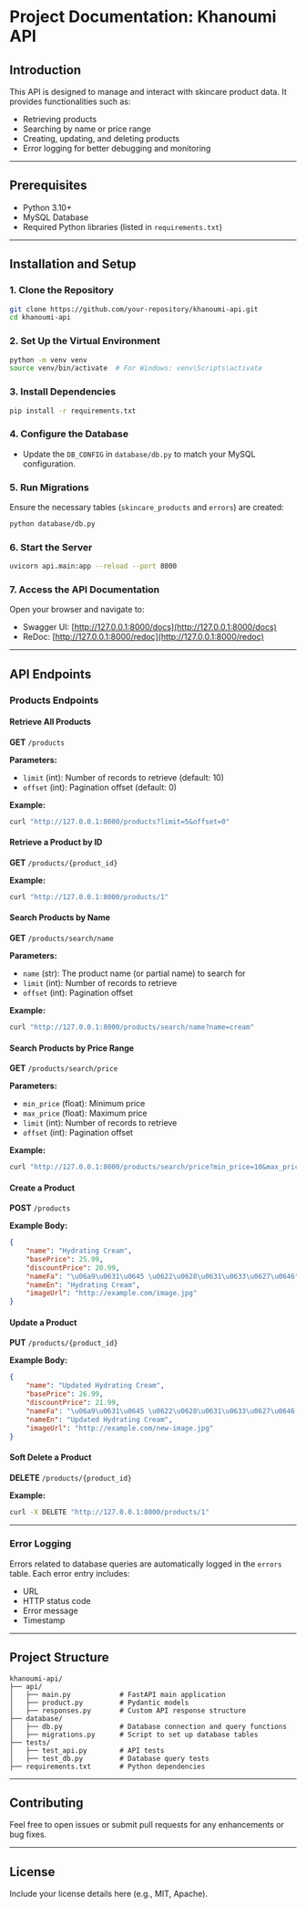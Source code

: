 # Project Documentation: Khanoumi API

## Introduction

This API is designed to manage and interact with skincare product data. It provides functionalities such as:
- Retrieving products
- Searching by name or price range
- Creating, updating, and deleting products
- Error logging for better debugging and monitoring

---

## Prerequisites

- Python 3.10+
- MySQL Database
- Required Python libraries (listed in `requirements.txt`)

---

## Installation and Setup

### 1. Clone the Repository
```bash
git clone https://github.com/your-repository/khanoumi-api.git
cd khanoumi-api
```

### 2. Set Up the Virtual Environment
```bash
python -m venv venv
source venv/bin/activate  # For Windows: venv\Scripts\activate
```

### 3. Install Dependencies
```bash
pip install -r requirements.txt
```

### 4. Configure the Database
- Update the `DB_CONFIG` in `database/db.py` to match your MySQL configuration.

### 5. Run Migrations
Ensure the necessary tables (`skincare_products` and `errors`) are created:
```bash
python database/db.py
```

### 6. Start the Server
```bash
uvicorn api.main:app --reload --port 8000
```

### 7. Access the API Documentation
Open your browser and navigate to:  
- Swagger UI: [http://127.0.0.1:8000/docs](http://127.0.0.1:8000/docs)  
- ReDoc: [http://127.0.0.1:8000/redoc](http://127.0.0.1:8000/redoc)

---

## API Endpoints

### Products Endpoints

#### Retrieve All Products
**GET** `/products`

**Parameters:**  
- `limit` (int): Number of records to retrieve (default: 10)  
- `offset` (int): Pagination offset (default: 0)  

**Example:**  
```bash
curl "http://127.0.0.1:8000/products?limit=5&offset=0"
```

#### Retrieve a Product by ID
**GET** `/products/{product_id}`

**Example:**  
```bash
curl "http://127.0.0.1:8000/products/1"
```

#### Search Products by Name
**GET** `/products/search/name`

**Parameters:**  
- `name` (str): The product name (or partial name) to search for  
- `limit` (int): Number of records to retrieve  
- `offset` (int): Pagination offset  

**Example:**  
```bash
curl "http://127.0.0.1:8000/products/search/name?name=cream"
```

#### Search Products by Price Range
**GET** `/products/search/price`

**Parameters:**  
- `min_price` (float): Minimum price  
- `max_price` (float): Maximum price  
- `limit` (int): Number of records to retrieve  
- `offset` (int): Pagination offset  

**Example:**  
```bash
curl "http://127.0.0.1:8000/products/search/price?min_price=10&max_price=50"
```

#### Create a Product
**POST** `/products`

**Example Body:**  
```json
{
    "name": "Hydrating Cream",
    "basePrice": 25.99,
    "discountPrice": 20.99,
    "nameFa": "\u06a9\u0631\u0645 \u0622\u0628\u0631\u0633\u0627\u0646",
    "nameEn": "Hydrating Cream",
    "imageUrl": "http://example.com/image.jpg"
}
```

#### Update a Product
**PUT** `/products/{product_id}`

**Example Body:**  
```json
{
    "name": "Updated Hydrating Cream",
    "basePrice": 26.99,
    "discountPrice": 21.99,
    "nameFa": "\u06a9\u0631\u0645 \u0622\u0628\u0631\u0633\u0627\u0646 \u0628\u0647\u200c\u0631\u0648\u0632 \u0634\u062f\u0647",
    "nameEn": "Updated Hydrating Cream",
    "imageUrl": "http://example.com/new-image.jpg"
}
```

#### Soft Delete a Product
**DELETE** `/products/{product_id}`

**Example:**  
```bash
curl -X DELETE "http://127.0.0.1:8000/products/1"
```

---

### Error Logging

Errors related to database queries are automatically logged in the `errors` table. Each error entry includes:
- URL
- HTTP status code
- Error message
- Timestamp

---

## Project Structure

```
khanoumi-api/
├── api/
│   ├── main.py            # FastAPI main application
│   ├── product.py         # Pydantic models
│   ├── responses.py       # Custom API response structure
├── database/
│   ├── db.py              # Database connection and query functions
│   ├── migrations.py      # Script to set up database tables
├── tests/
│   ├── test_api.py        # API tests
│   ├── test_db.py         # Database query tests
├── requirements.txt       # Python dependencies
```

---

## Contributing

Feel free to open issues or submit pull requests for any enhancements or bug fixes.

---

## License

Include your license details here (e.g., MIT, Apache).

